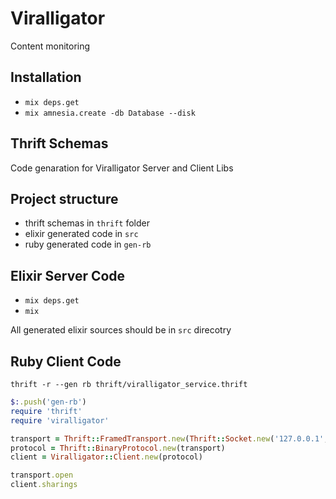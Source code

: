 # Viralligator

Content monitoring

## Installation

- `mix deps.get`
- `mix amnesia.create -db Database --disk`

## Thrift Schemas

Code genaration for Viralligator Server and Client Libs

## Project structure
  - thrift schemas in `thrift` folder
  - elixir generated code in `src`
  - ruby generated code in `gen-rb`

## Elixir Server Code
  - `mix deps.get`
  - `mix`

All generated elixir sources should be in `src` direcotry

## Ruby Client Code
`thrift -r --gen rb thrift/viralligator_service.thrift`

```ruby
$:.push('gen-rb')
require 'thrift'
require 'viralligator'

transport = Thrift::FramedTransport.new(Thrift::Socket.new('127.0.0.1', port))
protocol = Thrift::BinaryProtocol.new(transport)
client = Viralligator::Client.new(protocol)

transport.open
client.sharings
```
